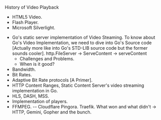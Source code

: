 History of Video Playback
- HTML5 Video.
- Flash Player.
- Microsoft Silverlight.

* Go's static server implementation of Video Steaming.
  To know about Go's Video Implementation, we need to dive into Go's Source code \[Actually more like into Go's STD-LIB source code but the former sounds cooler].
  http.FileServer -> ServeContent -> serveContent
  * Challenges and Problems.
  * When is it good?
* Bandwidth.
* Bit Rates.
* Adaptive Bit Rate protocols \[A Primer].
* HTTP Content Ranges, Static Content Server's video streaming implementation in Go.
* HLS, DASH, MSS.
* Implementation of players.
* FFMPEG.
--
Cloudflare Pingora.
Traefik.
What won and what didn't -> HTTP, Gemini, Gopher and the bunch.